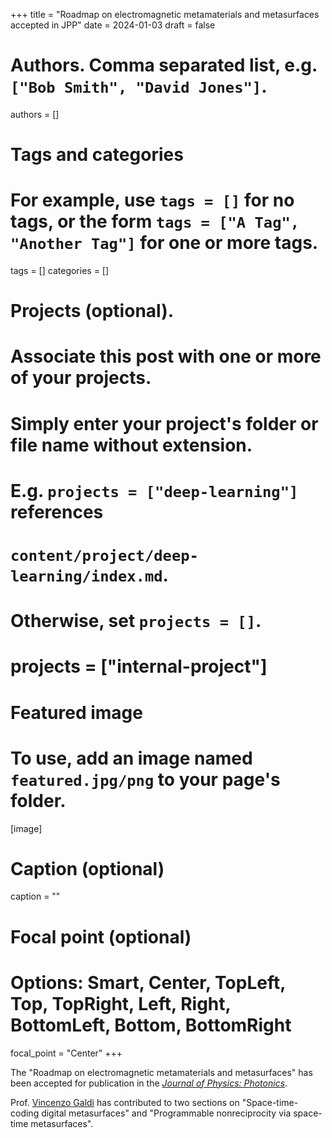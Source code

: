 +++
title = "Roadmap on electromagnetic metamaterials and metasurfaces accepted in JPP"
date = 2024-01-03
draft = false

# Authors. Comma separated list, e.g. `["Bob Smith", "David Jones"]`.
authors = []

# Tags and categories
# For example, use `tags = []` for no tags, or the form `tags = ["A Tag", "Another Tag"]` for one or more tags.
tags = []
categories = []

# Projects (optional).
#   Associate this post with one or more of your projects.
#   Simply enter your project's folder or file name without extension.
#   E.g. `projects = ["deep-learning"]` references
#   `content/project/deep-learning/index.md`.
#   Otherwise, set `projects = []`.
# projects = ["internal-project"]

# Featured image
# To use, add an image named `featured.jpg/png` to your page's folder.
[image]
  # Caption (optional)
  caption = ""

  # Focal point (optional)
  # Options: Smart, Center, TopLeft, Top, TopRight, Left, Right, BottomLeft, Bottom, BottomRight
  focal_point = "Center"
+++

The "Roadmap on electromagnetic metamaterials and metasurfaces"
has been accepted for publication in the [*Journal of Physics: Photonics*](https://iopscience.iop.org/journal/2515-7647).

Prof. [Vincenzo Galdi](/author/vincenzo-galdi) has contributed to two sections on "Space-time-coding digital metasurfaces" and "Programmable nonreciprocity via space-time metasurfaces".